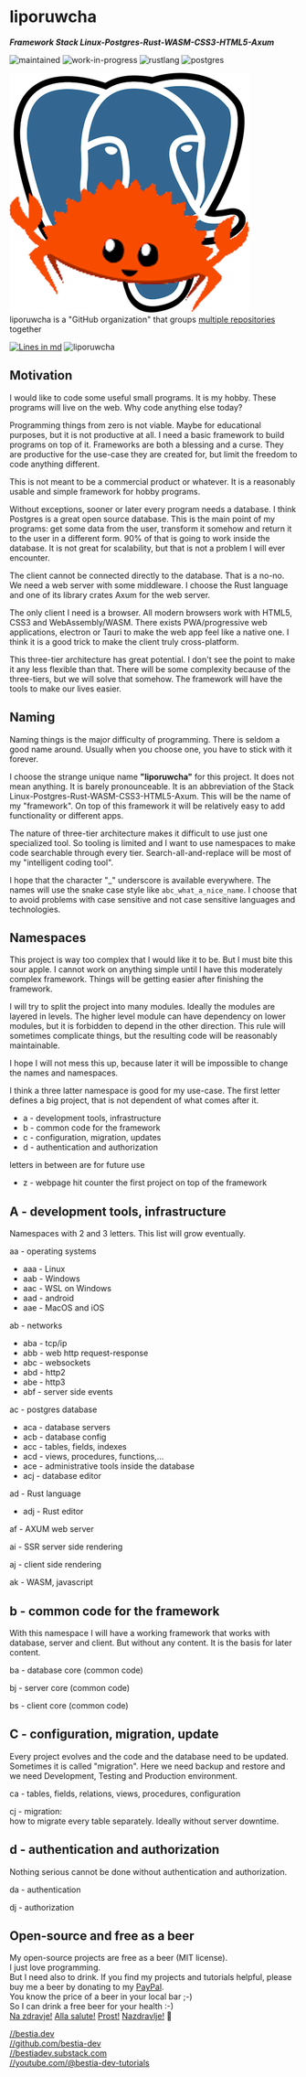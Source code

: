 # liporuwcha

***Framework Stack Linux-Postgres-Rust-WASM-CSS3-HTML5-Axum***

 ![maintained](https://img.shields.io/badge/maintained-green)
 ![work-in-progress](https://img.shields.io/badge/work_in_progress-yellow)
 ![rustlang](https://img.shields.io/badge/rustlang-orange)
 ![postgres](https://img.shields.io/badge/postgres-orange)

 ![logo](https://github.com/liporuwcha/liporuwcha/blob/main/images/logo/logo_liporuwcha.png)  
 liporuwcha is a "GitHub organization" that groups [multiple repositories](https://github.com/orgs/liporuwcha/repositories?q=sort%3Aname-asc) together

 [![Lines in md](https://img.shields.io/badge/Lines_in_markdown-0-green.svg)](https://github.com/liporuwcha/liporuwcha/)
 ![liporuwcha](https://bestia.dev/webpage_hit_counter/get_svg_image/000.svg)

## Motivation

I would like to code some useful small programs. It is my hobby. These programs will live on the web. Why code anything else today?

Programming things from zero is not viable. Maybe for educational purposes, but it is not productive at all. I need a basic framework to build programs on top of it. Frameworks are both a blessing and a curse. They are productive for the use-case they are created for, but limit the freedom to code anything different.

This is not meant to be a commercial product or whatever. It is a reasonably usable and simple framework for hobby programs.

Without exceptions, sooner or later every program needs a database. I think Postgres is a great open source database. This is the main point of my programs: get some data from the user, transform it somehow and return it to the user in a different form. 90% of that is going to work inside the database. It is not great for scalability, but that is not a problem I will ever encounter.

The client cannot be connected directly to the database. That is a no-no. We need a web server with some middleware. I choose the Rust language and one of its library crates Axum for the web server.

The only client I need is a browser. All modern browsers work with HTML5, CSS3 and WebAssembly/WASM. There exists PWA/progressive web applications, electron or Tauri to make the web app feel like a native one. I think it is a good trick to make the client truly cross-platform.

This three-tier architecture has great potential. I don't see the point to make it any less flexible than that. There will be some complexity because of the three-tiers, but we will solve that somehow. The framework will have the tools to make our lives easier.

## Naming

Naming things is the major difficulty of programming. There is seldom a good name around. Usually when you choose one, you have to stick with it forever.

I choose the strange unique name **"liporuwcha"** for this project. It does not mean anything. It is barely pronounceable. It is an abbreviation of the Stack Linux-Postgres-Rust-WASM-CSS3-HTML5-Axum. This will be the name of my "framework". On top of this framework it will be relatively easy to add functionality or different apps.

The nature of three-tier architecture makes it difficult to use just one specialized tool. So tooling is limited and I want to use namespaces to make code searchable through every tier. Search-all-and-replace will be most of my "intelligent coding tool".

I hope that the character "_" underscore is available everywhere. The names will use the snake case style like `abc_what_a_nice_name`. I choose that to avoid problems with case sensitive and not case sensitive languages and technologies.

## Namespaces

This project is way too complex that I would like it to be. But I must bite this sour apple. I cannot work on anything simple until I have this moderately complex framework. Things will be getting easier after finishing the framework.

I will try to split the project into many modules. Ideally the modules are layered in levels. The higher level module can have dependency on lower modules, but it is forbidden to depend in the other direction. This rule will sometimes complicate things, but the resulting code will be reasonably maintainable.

I hope I will not mess this up, because later it will be impossible to change the names and namespaces.

I think a three latter namespace is good for my use-case.
The first letter defines a big project, that is not dependent of what comes after it.

- a - development tools, infrastructure
- b - common code for the framework
- c - configuration, migration, updates
- d - authentication and authorization

letters in between are for future use

- z - webpage hit counter
    the first project on top of the framework

## A - development tools, infrastructure

Namespaces with 2 and 3 letters. This list will grow eventually.

aa - operating systems

- aaa - Linux
- aab - Windows
- aac - WSL on Windows
- aad - android
- aae - MacOS and iOS

ab - networks

- aba - tcp/ip
- abb - web http request-response
- abc - websockets
- abd - http2
- abe - http3
- abf - server side events

ac - postgres database

- aca - database servers
- acb - database config
- acc - tables, fields, indexes
- acd - views, procedures, functions,...
- ace - administrative tools inside the database
- acj - database editor

ad - Rust language

- adj - Rust editor

af - AXUM web server

ai - SSR server side rendering

aj - client side rendering

ak - WASM, javascript

## b - common code for the framework

With this namespace I will have a working framework that works with database, server and client.
But without any content. It is the basis for later content.

ba - database core (common code)

bj - server core (common code)

bs - client core (common code)

## C - configuration, migration, update

Every project evolves and the code and the database need to be updated. Sometimes it is called "migration".
Here we need backup and restore and we need Development, Testing and Production environment.

ca - tables, fields, relations, views, procedures, configuration

cj - migration:  
how to migrate every table separately. Ideally without server downtime.

## d - authentication and authorization

Nothing serious cannot be done without authentication and authorization.

da - authentication

dj - authorization

## Open-source and free as a beer

My open-source projects are free as a beer (MIT license).  
I just love programming.  
But I need also to drink. If you find my projects and tutorials helpful, please buy me a beer by donating to my [PayPal](https://paypal.me/LucianoBestia).  
You know the price of a beer in your local bar ;-)  
So I can drink a free beer for your health :-)  
[Na zdravje!](https://translate.google.com/?hl=en&sl=sl&tl=en&text=Na%20zdravje&op=translate) [Alla salute!](https://dictionary.cambridge.org/dictionary/italian-english/alla-salute) [Prost!](https://dictionary.cambridge.org/dictionary/german-english/prost) [Nazdravlje!](https://matadornetwork.com/nights/how-to-say-cheers-in-50-languages/) 🍻

[//bestia.dev](https://bestia.dev)  
[//github.com/bestia-dev](https://github.com/bestia-dev)  
[//bestiadev.substack.com](https://bestiadev.substack.com)  
[//youtube.com/@bestia-dev-tutorials](https://youtube.com/@bestia-dev-tutorials)  
